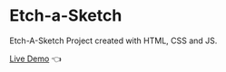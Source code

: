 # Etch-a-Sketch

Etch-A-Sketch Project created with HTML, CSS and JS.

[Live Demo](https://dmitriy24s.github.io/Etch-a-Sketch/) :point_left:
